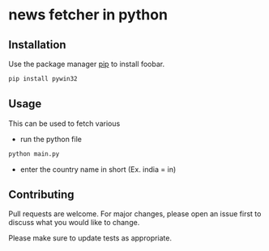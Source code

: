 # news fetcher in python
## Installation

Use the package manager [pip](https://pip.pypa.io/en/stable/) to install foobar.

```bash
pip install pywin32
```

## Usage

This can be used to fetch various
- run the python file  
``` cmd
python main.py
```
- enter the country name in short (Ex. india = in)



## Contributing
Pull requests are welcome. For major changes, please open an issue first to discuss what you would like to change.

Please make sure to update tests as appropriate.
